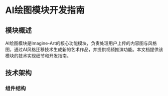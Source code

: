 # AI绘图模块开发指南

## 模块概述

AI绘图模块是Imagine-Art的核心功能模块，负责处理用户上传的内容图与风格图，通过AI风格迁移技术生成新的艺术作品，并提供视频推演功能。本文档提供该模块的技术实现细节和开发指南。

## 技术架构

### 组件结构

